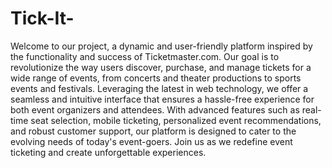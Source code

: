 # Tick-It-

Welcome to our project, a dynamic and user-friendly platform inspired by the functionality and success of Ticketmaster.com. Our goal is to revolutionize the way users discover, purchase, and manage tickets for a wide range of events, from concerts and theater productions to sports events and festivals. Leveraging the latest in web technology, we offer a seamless and intuitive interface that ensures a hassle-free experience for both event organizers and attendees. With advanced features such as real-time seat selection, mobile ticketing, personalized event recommendations, and robust customer support, our platform is designed to cater to the evolving needs of today's event-goers. Join us as we redefine event ticketing and create unforgettable experiences.

